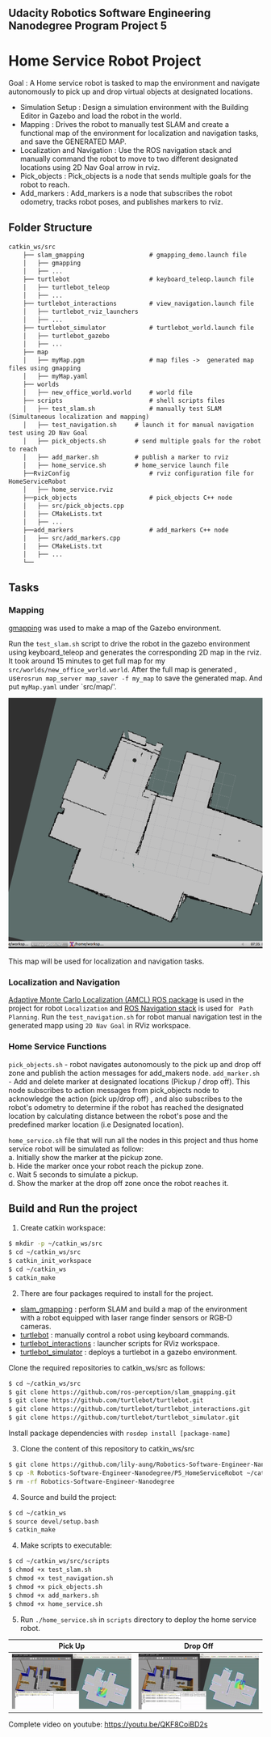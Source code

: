 ## Udacity Robotics Software Engineering Nanodegree Program Project 5
# Home Service Robot Project

Goal : A Home service robot is tasked to map the environment and navigate autonomously to pick up and drop virtual objects at designated locations.

* Simulation Setup : Design a simulation environment with the Building Editor in Gazebo and load the robot in the world.
* Mapping : Drives the robot to manually test SLAM and create a functional map of the environment for localization and navigation tasks, and save the GENERATED MAP.
* Localization and Navigation : Use the ROS navigation stack and manually command the robot to move to two different designated locations using 2D Nav Goal arrow in rviz.
* Pick_objects : Pick_objects is a node that sends multiple goals for the robot to reach.
* Add_markers : Add_markers is a node that subscribes the robot odometry, tracks robot poses, and publishes markers to rviz.

## Folder Structure
```
catkin_ws/src
    ├── slam_gmapping                  # gmapping_demo.launch file                   
    │   ├── gmapping
    │   ├── ...
    ├── turtlebot                      # keyboard_teleop.launch file
    │   ├── turtlebot_teleop
    │   ├── ...
    ├── turtlebot_interactions         # view_navigation.launch file      
    │   ├── turtlebot_rviz_launchers
    │   ├── ...
    ├── turtlebot_simulator            # turtlebot_world.launch file 
    │   ├── turtlebot_gazebo
    │   ├── ...
    ├── map                          
    │   ├── myMap.pgm                  # map files ->  generated map files using gmapping
    │   ├── myMap.yaml           	   
    ├── worlds                          
    │   ├── new_office_world.world     # world file
    ├── scripts                        # shell scripts files
    │   ├── test_slam.sh               # manually test SLAM (Simultaneous localization and mapping)
	│   ├── test_navigation.sh     # launch it for manual navigation test using 2D Nav Goal 
	│   ├── pick_objects.sh        # send multiple goals for the robot to reach
	│   ├── add_marker.sh          # publish a marker to rviz
	│   ├── home_service.sh        # home_service launch file
    ├──RvizConfig                      # rviz configuration file for HomeServiceRobot
    │   ├── home_service.rviz
    ├──pick_objects                    # pick_objects C++ node
    │   ├── src/pick_objects.cpp
	│   ├── CMakeLists.txt
    │   ├── ...
    ├──add_markers                     # add_markers C++ node
    │   ├── src/add_markers.cpp
	│   ├── CMakeLists.txt	
    │   ├── ...
    └──
```

## Tasks

### Mapping
[gmapping](http://wiki.ros.org/gmapping) was used to make a map of the Gazebo environment. 

Run the `test_slam.sh` script to drive the robot in the gazebo environment using keyboard_teleop and generates the corresponding 2D map in the rviz. 
It took around 15 minutes to get full map for my `src/worlds/new_office_world.world`. After the full map is generated , use`rosrun map_server map_saver -f my_map` to save the generated map. 
And put `myMap.yaml`  under `src/map/'.
<p align="center">
  <img src="./images/gmaping_map.png"/>
</p> 
This map will be used for localization and navigation tasks.

### Localization and Navigation

[Adaptive Monte Carlo Localization (AMCL) ROS package](http://wiki.ros.org/amcl) is used in the project for robot `Localization` and [ROS Navigation stack](http://wiki.ros.org/navigation) is used for ` Path Planning`. 
Run the `test_navigation.sh` for robot manual navigation test in the generated mapp using `2D Nav Goal` in RViz workspace.

### Home Service Functions

`pick_objects.sh` - robot navigates autonomously to the pick up and drop off zone and publish the action messages for add_makers node.
`add_marker.sh` - Add and delete marker at designated locations (Pickup / drop off). This node subscribes to action messages from pick_objects node to acknowledge the action (pick up/drop off) , and also subscribes to the robot's odometry to determine if the robot has reached the designated location by calculating distance between the robot's pose and the predefined marker location (i.e Designated location).

`home_service.sh` file that will run all the nodes in this project and thus home service robot will be simulated as follow:<br/>
a. Initially show the marker at the pickup zone.<br/>
b. Hide the marker once your robot reach the pickup zone.<br/>
c. Wait 5 seconds to simulate a pickup.<br/>
d. Show the marker at the drop off zone once the robot reaches it.

## Build and Run the project 	

1. Create catkin workspace:
```sh
$ mkdir -p ~/catkin_ws/src
$ cd ~/catkin_ws/src
$ catkin_init_workspace
$ cd ~/catkin_ws
$ catkin_make
```

2. There are four packages required to install for the project.

- [slam_gmapping](http://wiki.ros.org/slam_gmapping) : perform SLAM and build a map of the environment with a robot equipped with laser range finder sensors or RGB-D cameras.
- [turtlebot](http://wiki.ros.org/turtlebot) : manually control a robot using keyboard commands.
- [turtlebot_interactions](http://wiki.ros.org/turtlebot_interactions) : launcher scripts for RViz workspace.
- [turtlebot_simulator](http://wiki.ros.org/turtlebot_simulator) : deploys a turtlebot in a gazebo environment.

Clone the required repositories to catkin_ws/src as follows:
```sh
$ cd ~/catkin_ws/src
$ git clone https://github.com/ros-perception/slam_gmapping.git
$ git clone https://github.com/turtlebot/turtlebot.git
$ git clone https://github.com/turtlebot/turtlebot_interactions.git
$ git clone https://github.com/turtlebot/turtlebot_simulator.git
```
Install package dependencies with `rosdep install [package-name]`

3. Clone the content of this repository to catkin_ws/src
```sh
$ git clone https://github.com/lily-aung/Robotics-Software-Engineer-Nanodegree.git
$ cp -R Robotics-Software-Engineer-Nanodegree/P5_HomeServiceRobot ~/catkin_ws/src
$ rm -rf Robotics-Software-Engineer-Nanodegree

```
4. Source and build the project:
```sh
$ cd ~/catkin_ws
$ source devel/setup.bash
$ catkin_make
```

4. Make scripts to executable:
```sh
$ cd ~/catkin_ws/src/scripts
$ chmod +x test_slam.sh
$ chmod +x test_navigation.sh
$ chmod +x pick_objects.sh
$ chmod +x add_markers.sh
$ chmod +x home_service.sh
```
5. Run `./home_service.sh` in `scripts` directory to deploy the home service robot.


Pick Up            |  Drop Off
:-------------------------:|:-------------------------:
![PickUp](./videos/PickUp.gif)  |  ![DropOff](./videos/DropOff.gif)

Complete video on youtube: https://youtu.be/QKF8CoiBD2s
